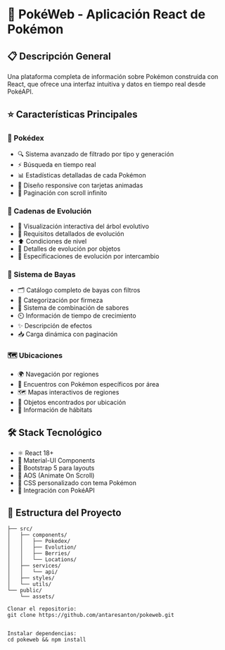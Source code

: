 # 🌟 PokéWeb - Aplicación React de Pokémon

## 📋 Descripción General
Una plataforma completa de información sobre Pokémon construida con React, que ofrece una interfaz intuitiva y datos en tiempo real desde PokéAPI.

## ⭐ Características Principales

### 📱 Pokédex
- 🔍 Sistema avanzado de filtrado por tipo y generación
- ⚡ Búsqueda en tiempo real
- 📊 Estadísticas detalladas de cada Pokémon
- 🎨 Diseño responsive con tarjetas animadas
- 🔄 Paginación con scroll infinito

### 🌿 Cadenas de Evolución
- 🌳 Visualización interactiva del árbol evolutivo
- 📝 Requisitos detallados de evolución
- ⬆️ Condiciones de nivel
- 🎁 Detalles de evolución por objetos
- 🤝 Especificaciones de evolución por intercambio

### 🍇 Sistema de Bayas
- 🗂️ Catálogo completo de bayas con filtros
- 💪 Categorización por firmeza
- 🌈 Sistema de combinación de sabores
- ⏲️ Información de tiempo de crecimiento
- ✨ Descripción de efectos
- 📥 Carga dinámica con paginación

### 🗺️ Ubicaciones
- 🌍 Navegación por regiones
- 🦁 Encuentros con Pokémon específicos por área
- 🗺️ Mapas interactivos de regiones
- 🎯 Objetos encontrados por ubicación
- 🌲 Información de hábitats

## 🛠️ Stack Tecnológico
- ⚛️ React 18+
- 🎨 Material-UI Components
- 📐 Bootstrap 5 para layouts
- 💫 AOS (Animate On Scroll)
- 🎯 CSS personalizado con tema Pokémon
- 🔌 Integración con PokéAPI

## 📁 Estructura del Proyecto
```pokeweb/
├── src/
│   ├── components/
│   │   ├── Pokedex/
│   │   ├── Evolution/
│   │   ├── Berries/
│   │   └── Locations/
│   ├── services/
│   │   └── api/
│   ├── styles/
│   └── utils/
└── public/
    └── assets/

Clonar el repositorio:
git clone https://github.com/antaresanton/pokeweb.git


Instalar dependencias:
cd pokeweb && npm install
